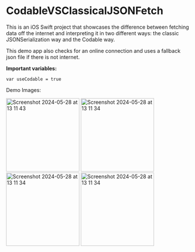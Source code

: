 # CodableVSClassicalJSONFetch

This is an iOS Swift project that showcases the difference between fetching data off the internet and interpreting it in two different ways: the classic JSONSerialization way and the Codable way.  

This demo app also checks for an online connection and uses a fallback json file if there is not internet.  

**Important variables:**

```
var useCodable = true
```  
Demo Images:

<img width="200" alt="Screenshot 2024-05-28 at 13 11 43" src="https://github.com/Andrei0795/CodableVSClassicalJSONFetch/assets/10764238/3418a7ff-1fbe-4fc5-9104-d95f1a862186">
<img width="200" alt="Screenshot 2024-05-28 at 13 11 34" src="https://github.com/Andrei0795/CodableVSClassicalJSONFetch/assets/10764238/9b5c18f8-6a26-4725-9fb5-4e100059cf20">
<img width="200" alt="Screenshot 2024-05-28 at 13 11 34" src="https://github.com/Andrei0795/CodableVSClassicalJSONFetch/assets/10764238/4bba54f0-ce40-40b9-8c91-46e5d15df370">
<img width="200" alt="Screenshot 2024-05-28 at 13 11 34" src="https://github.com/Andrei0795/CodableVSClassicalJSONFetch/assets/10764238/b35d6a41-31cf-4bdb-b361-554d8d36bea2">
